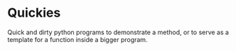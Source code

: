 # Quickies

Quick and dirty python programs to demonstrate a method, or to serve as a template for a function inside a bigger program.
